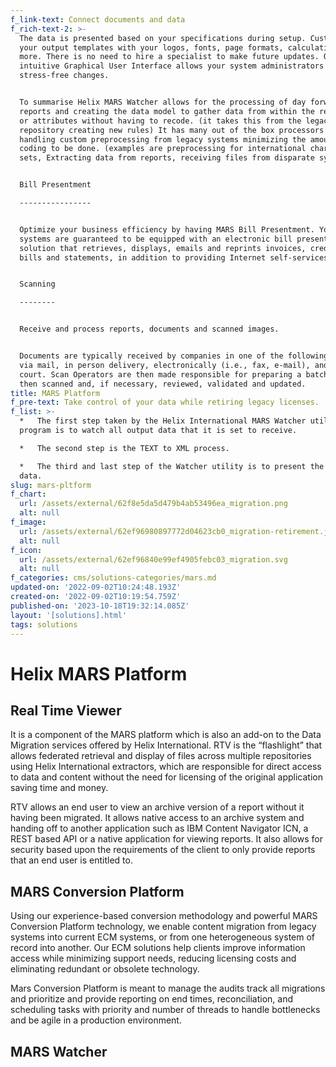 ```yaml
---
f_link-text: Connect documents and data
f_rich-text-2: >-
  The data is presented based on your specifications during setup. Customize
  your output templates with your logos, fonts, page formats, calculations and
  more. There is no need to hire a specialist to make future updates. Our
  intuitive Graphical User Interface allows your system administrators to make
  stress-free changes.


  To summarise Helix MARS Watcher allows for the processing of day forward
  reports and creating the data model to gather data from within the report and
  or attributes without having to recode. (it takes this from the legacy
  repository creating new rules) It has many out of the box processors for
  handling custom preprocessing from legacy systems minimizing the amount of
  coding to be done. (examples are preprocessing for international character
  sets, Extracting data from reports, receiving files from disparate systems).


  Bill Presentment

  ----------------


  Optimize your business efficiency by having MARS Bill Presentment. Your ERM
  systems are guaranteed to be equipped with an electronic bill presentment
  solution that retrieves, displays, emails and reprints invoices, credit memos,
  bills and statements, in addition to providing Internet self-services.


  Scanning

  --------


  Receive and process reports, documents and scanned images.


  Documents are typically received by companies in one of the following ways —
  via mail, in person delivery, electronically (i.e., fax, e-mail), and in
  court. Scan Operators are then made responsible for preparing a batch that is
  then scanned and, if necessary, reviewed, validated and updated.
title: MARS Platform
f_pre-text: Take control of your data while retiring legacy licenses.
f_list: >-
  *   The first step taken by the Helix International MARS Watcher utility
  program is to watch all output data that it is set to receive.

  *   The second step is the TEXT to XML process.

  *   The third and last step of the Watcher utility is to present the converted
  data.
slug: mars-pltform
f_chart:
  url: /assets/external/62f8e5da5d479b4ab53496ea_migration.png
  alt: null
f_image:
  url: /assets/external/62ef96980897772d04623cb0_migration-retirement.jpg
  alt: null
f_icon:
  url: /assets/external/62ef96840e99ef4905febc03_migration.svg
  alt: null
f_categories: cms/solutions-categories/mars.md
updated-on: '2022-09-02T10:24:48.193Z'
created-on: '2022-09-02T10:19:54.759Z'
published-on: '2023-10-18T19:32:14.085Z'
layout: '[solutions].html'
tags: solutions
---
```


**Helix MARS Platform**
=======================

Real Time Viewer
----------------

It is a component of the MARS platform which is also an add-on to the Data Migration services offered by Helix International. RTV is the “flashlight” that allows federated retrieval and display of files across multiple repositories using Helix International extractors, which are responsible for direct access to data and content without the need for licensing of the original application saving time and money.

RTV allows an end user to view an archive version of a report without it having been migrated. It allows native access to an archive system and handing off to another application such as IBM Content Navigator ICN, a REST based API or a native application for viewing reports. It also allows for security based upon the requirements of the client to only provide reports that an end user is entitled to.

MARS Conversion Platform
------------------------

Using our experience-based conversion methodology and powerful MARS Conversion Platform technology, we enable content migration from legacy systems into current ECM systems, or from one heterogeneous system of record into another. Our ECM solutions help clients improve information access while minimizing support needs, reducing licensing costs and eliminating redundant or obsolete technology.

Mars Conversion Platform is meant to manage the audits track all migrations and prioritize and provide reporting on end times, reconciliation, and scheduling tasks with priority and number of threads to handle bottlenecks and be agile in a production environment.

MARS Watcher
------------
